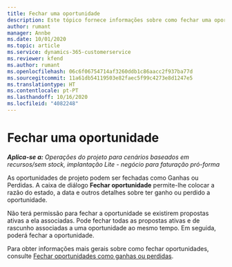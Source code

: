 ```yaml
---
title: Fechar uma oportunidade
description: Este tópico fornece informações sobre como fechar uma oportunidade de projeto.
author: rumant
manager: Annbe
ms.date: 10/01/2020
ms.topic: article
ms.service: dynamics-365-customerservice
ms.reviewer: kfend
ms.author: rumant
ms.openlocfilehash: 06c6f06754714af3260ddb1c86aacc2f937ba77d
ms.sourcegitcommit: 11a61db54119503e82faec5f99c4273e8d1247e5
ms.translationtype: HT
ms.contentlocale: pt-PT
ms.lasthandoff: 10/16/2020
ms.locfileid: "4082248"
---
```

# <a name="close-an-opportunity"></a>Fechar uma oportunidade

_**Aplica-se a:** Operações do projeto para cenários baseados em recursos/sem stock, implantação Lite - negócio para faturação pró-forma_

As oportunidades de projeto podem ser fechadas como Ganhas ou Perdidas. A caixa de diálogo **Fechar oportunidade** permite-lhe colocar a razão do estado, a data e outros detalhes sobre ter ganho ou perdido a oportunidade.

Não terá permissão para fechar a oportunidade se existirem propostas ativas a ela associadas. Pode fechar todas as propostas ativas e de rascunho associadas a uma oportunidade ao mesmo tempo. Em seguida, poderá fechar a oportunidade.

Para obter informações mais gerais sobre como fechar oportunidades, consulte [Fechar oportunidades como ganhas ou perdidas](https://docs.microsoft.com/dynamics365/sales-enterprise/close-opportunity-won-lost-sales).
